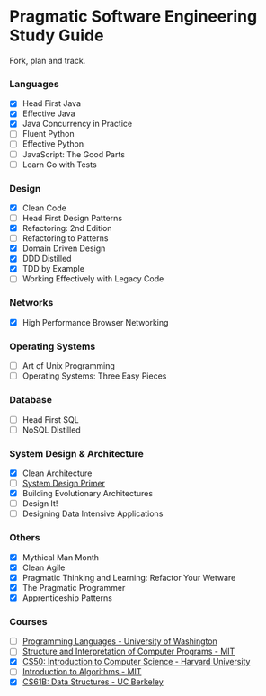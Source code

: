 # Pragmatic Software Engineering Study Guide
Fork, plan and track.

### Languages
- [x] Head First Java
- [x] Effective Java
- [x] Java Concurrency in Practice
- [ ] Fluent Python
- [ ] Effective Python
- [ ] JavaScript: The Good Parts
- [ ] Learn Go with Tests

### Design
- [x] Clean Code
- [ ] Head First Design Patterns
- [x] Refactoring: 2nd Edition
- [ ] Refactoring to Patterns
- [x] Domain Driven Design
- [x] DDD Distilled
- [x] TDD by Example
- [ ] Working Effectively with Legacy Code

### Networks
- [x] High Performance Browser Networking

### Operating Systems
- [ ] Art of Unix Programming
- [ ] Operating Systems: Three Easy Pieces

### Database
- [ ] Head First SQL
- [ ] NoSQL Distilled

### System Design & Architecture
- [x] Clean Architecture
- [ ] [System Design Primer](https://github.com/donnemartin/system-design-primer)
- [x] Building Evolutionary Architectures
- [ ] Design It!
- [ ] Designing Data Intensive Applications

### Others
- [x] Mythical Man Month
- [x] Clean Agile
- [x] Pragmatic Thinking and Learning: Refactor Your Wetware
- [x] The Pragmatic Programmer
- [x] Apprenticeship Patterns

### Courses
- [ ] [Programming Languages - University of Washington](https://www.coursera.org/learn/programming-languages/)
- [ ] [Structure and Interpretation of Computer Programs - MIT](https://ocw.mit.edu/courses/electrical-engineering-and-computer-science/6-001-structure-and-interpretation-of-computer-programs-spring-2005/video-lectures/)
- [x] [CS50: Introduction to Computer Science - Harvard University](https://www.youtube.com/playlist?list=PLhQjrBD2T382VRUw5ZpSxQSFrxMOdFObl)
- [ ] [Introduction to Algorithms - MIT](https://www.youtube.com/playlist?list=PLUl4u3cNGP61Oq3tWYp6V_F-5jb5L2iHb)
- [x] [CS61B: Data Structures - UC Berkeley](https://www.youtube.com/playlist?list=PLGEPPJVr9TfOt404VxZaQK-hLkcbCrTyP)
